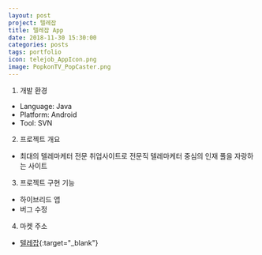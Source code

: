 ```yaml
---
layout: post
project: 텔레잡
title: 텔레잡 App
date: 2018-11-30 15:30:00 
categories: posts 
tags: portfolio
icon: telejob_AppIcon.png
image: PopkonTV_PopCaster.png
---
```


1) 개발 환경  
 - Language: Java  
 - Platform: Android  
 - Tool: SVN 

2) 프로젝트 개요  
 - 최대의 텔레마케터 전문 취업사이트로 전문직 텔레마케터 중심의 인재 풀을 자랑하는 사이트

3) 프로젝트 구현 기능  
 - 하이브리드 앱
 - 버그 수정  
 
4) 마켓 주소  
 - [텔레잡](https://play.google.com/store/apps/details?id=com.voiceye.telejobmoble){:target="_blank"}  
 